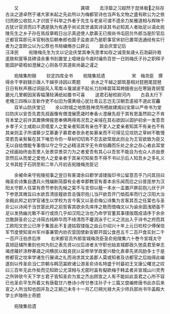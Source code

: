 <!-- { "loadSidebar": true } -->
　　又　　　　　　　　　　　　　　龚啸
　　去浮靡之习超然于昆体极之际存古淡之道卓然于诸大家未起之先此所以为梅都官诗也当声名文物之盛有欧公为之依归而欧公收拾人才识拔于科举之外者于先生与老泉可谓不遗余力矣雅道相与辉映千古犹计官资而曰不遇是孰为有遇乎尚论其世诵其诗读其书必知其人者始足以语此宛陵先生之乡子孙在焉叔章暇日出示真迹使人歆慕无巳按尚书屯田贠外郎当是阶官后迁都官耳即元丰官制改后朝奉郎也国子监直讲乃是职事官宋初已置常选通经有实行者为之宜欧公以为公荐也书局编脩亦公辟云
　　跋会庆堂记后　　　　　　　　汪泽民
　　宛陵梅先生为文以记会庆堂其奉先思孝如存之诚至矣歳乆石泐嗣孙致逺致和寔等具碑请余重书刻置堂上噫继自今歳时禴烝百世一日则梅氏子孙之职释子能固护棐栢如澄展之心则各尽其道矣尚朂之谨之






　　宛陵集附録
　　钦定四库全书
　　宛陵集拾遗　　　　　　宋　梅尧臣　撰得余干李尉録示唐人干越亭诗因以寄题
　　余水之干越之鄙筑基相对琵琶尾琵琶日日有秋声鴈过洞庭风入苇南斗戛湖波不起长刀剡峰碧耳耳姱娥夜出在寒谿青铜莹磨光几里朝因吴客幅蒲轻满纸如蚕书可喜
　　送君石秘校尉河内
　　古县太行下老槐三四株以言新作吏不似旧为儒黄绶心犹壮青云志岂无汉朝吾逺祖不道此官麤
　　双羊山防庆堂记
　　余以附城之地势胜神灵所栖故建阁曰宝章以严帝书为堂曰防庆以安吾先君先叔画像有僧澄展愿歳时奉香火澄展先叔于其有恩虽然抑之不肯背本堂之前许其置佛俾报恩奉佛两得焉况吾之亲域在其右欲因以固护初余一发意吾乡孝子义士咸助以资噫爱人之爱亲者知其有亲也不爱人之爱亲者知其不有亲也不有其亲则孟子所谓慕少艾慕妻子慕君者欤余老矣慕亲而不可得见见坟防之草树不敢慢常若吾亲髣髴在其下唯恐令伤一草树切切焉不忍去欲常居此则业为王官欲致为臣又无以自给僧能专事借以守之守之必精洁其宇无令弃俗趣而乐处之余之存心者此耳堂之经画始终由吾里人张景崇景崇力为之者爱吾有其心以吾贫不能自为也众人亦由景崇然后从而爱之爱他人之爱亲者于其亲可知矣吾不得不书以示后人知吾乡之多礼义又书其姓于石阴至和二年八月初吉宛陵梅尧臣记





　　余被命来守宛陵视事之翌日有客谓余曰郡学请镂版印书公留意否乎乃问其目曰梅圣俞诗集自遭兵火残编断简靡有全者幸郡教官有善本余乐闻而应之曰昔厐参为汉阳太守郡人任棠有奇节参到先候之棠不与言但以薤一本水一盂置戸屏前抱儿伏于戸下参思其微旨曰水欲吾清拔薤欲吾击强宗抱儿当戸欲吾开门恤孤率而行之汉阳大治余殿此邦之初学官诸生以学校为言今客又以圣俞梅公诗集为言客其吾之任棠也与圣俞公以诗闻于当世寔此邦之前哲客其欲余先庠序之敎而借梅文以为谕余固浅陋虽不足以发扬幽光敢不率行或庶几乎如汉阳之治也乃命学官董其事镂版既成请序于余余岂敢辞圣俞公之诗简古纯粹华而不绮清而不癯涵泳于仁义之流出入于诗书之府而其工欧阳文忠公已序于集首此不复道姑叙镂版之由云尔绍兴十年上元日检校少傅保信军节度使知宣州军州事兼管内劝农营田使新安郡开国公食邑五千二百戸食实封二千一百戸汪伯彦后序
　　右宋都官员外郎宣城梅尧臣圣俞宛陵集六十巻今宣城太守袁旭廷辅所重刻也何为刻之表先贤以仪后进者太守职也始宣城郡政久弛袁君至单志竭虑薙奸涤秽朞歳之间横民以戢良民以妥修举学政爰兴敎化表章先贤风励多士于是修都官之坟率学诸生行展谒之礼而询求其文盖郡人莫或知者及访都官之后始得此编遂刻以传圣俞当仁宗朝与韩范冨欧诸公游圣俞诗名特盛于时最初王文康公曙览之叹曰三百年无此作矣而见知欧公尤深相与尤密时盖有儗欧梅于韩孟者非宣城山川灵秀之所钟欤今天下学士君子皆知圣俞为宣之杰出顾宣之人有不能如此袁君之心所不容已也圣俞平生所着又有唐载廿六巻诗小传廿巻注孙子十三篇又尝编修唐书此亦后来宣之人所当知也因并及之正綂己未冬十一月乙巳朔光禄大夫少师兵部尚书华盖殿大学士庐陵杨士奇题












　　宛陵集拾遗
